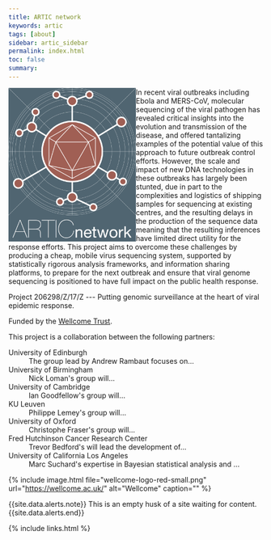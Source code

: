```yaml
---
title: ARTIC network 
keywords: artic
tags: [about]
sidebar: artic_sidebar
permalink: index.html
toc: false
summary:
---
```


<div class="summary"><img style="float:left; max-width:50%; max-height:50%;" src="/images/logo.png" alt="logo" /> In recent viral outbreaks including Ebola and MERS-CoV, molecular sequencing of the viral pathogen has revealed critical insights into the evolution and transmission of the disease, and offered tantalizing examples of the potential value of this approach to future outbreak control efforts. However, the scale and impact of new DNA technologies in these outbreaks has largely been stunted, due in part to the complexities and logistics of shipping samples for sequencing at existing centres, and the resulting delays in the production of the sequence data meaning that the resulting inferences have limited direct utility for the response efforts. This project aims to overcome these challenges by producing a cheap, mobile virus sequencing system, supported by statistically rigorous analysis frameworks, and information sharing platforms, to prepare for the next outbreak and ensure that viral genome sequencing is positioned to have full impact on the public health response.</div>

Project 206298/Z/17/Z --- Putting genomic surveillance at the heart of viral epidemic response.

Funded by the [Wellcome Trust](https://wellcome.ac.uk/).

This project is a collaboration between the following partners:
<dl class="dl-horizontal">
<dt>University of Edinburgh</dt>
<dd>The group lead by Andrew Rambaut focuses on...</dd>
<dt>University of Birmingham</dt>
<dd>Nick Loman's group will...</dd>
<dt>University of Cambridge</dt>
<dd>Ian Goodfellow's group will...</dd>
<dt>KU Leuven</dt>
<dd>Philippe Lemey's group will...</dd>
<dt>University of Oxford</dt>
<dd>Christophe Fraser's group will...</dd>
<dt>Fred Hutchinson Cancer Research Center</dt>
<dd>Trevor Bedford's will lead the development of...</dd>
<dt>University of California Los Angeles</dt>
<dd>Marc Suchard's expertise in Bayesian statistical analysis and ...</dd>
</dl>

{% include image.html file="wellcome-logo-red-small.png" url="https://wellcome.ac.uk/" alt="Wellcome" caption="" %}

{{site.data.alerts.note}} This is an empty husk of a site waiting for content.{{site.data.alerts.end}}

{% include links.html %}
